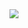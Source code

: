 
<img src="https://github.com/baidi4200/CUI-Landing-Page/blob/main/screencapture-baidi4200-github-io-Projectbaidi01-github-io-2024-01-31-22_48_22.png" />
